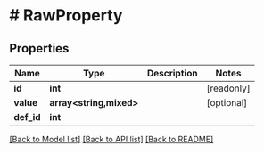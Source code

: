 # # RawProperty

## Properties

Name | Type | Description | Notes
------------ | ------------- | ------------- | -------------
**id** | **int** |  | [readonly]
**value** | **array<string,mixed>** |  | [optional]
**def_id** | **int** |  |

[[Back to Model list]](../../README.md#models) [[Back to API list]](../../README.md#endpoints) [[Back to README]](../../README.md)
